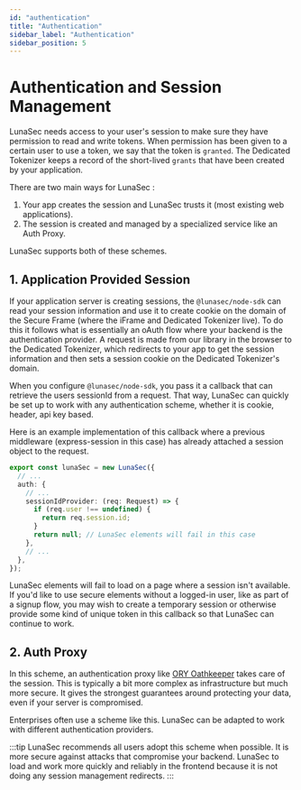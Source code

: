 ```yaml
---
id: "authentication"
title: "Authentication"
sidebar_label: "Authentication"
sidebar_position: 5
---
```


# Authentication and Session Management

LunaSec needs access to your user's session to make sure they have permission to read and write tokens.  When permission has been
given to a certain user to use a token, we say that the token is `granted`.  The Dedicated Tokenizer keeps a record of the short-lived 
`grants` that have been created by your application.

There are two main ways for LunaSec :
1. Your app creates the session and LunaSec trusts it (most existing web applications).
2. The session is created and managed by a specialized service like an Auth Proxy.

LunaSec supports both of these schemes.

## 1. Application Provided Session
If your application server is creating sessions, the `@lunasec/node-sdk` can read your session information and use it to
create cookie on the domain of the Secure Frame (where the iFrame and Dedicated Tokenizer live). To do this it follows what is
essentially an oAuth flow where your backend is the authentication provider. A request is made from our library in the browser to
the Dedicated Tokenizer, 
which redirects to your app to get the session information and then sets a session cookie on the Dedicated Tokenizer's domain.  

When you configure `@lunasec/node-sdk`, you pass it a callback that can retrieve the users sessionId from a request. 
That way, LunaSec can quickly be set up to work with any authentication scheme, whether it is cookie, header, api key based.  

Here is an example implementation of this callback where a previous middleware (express-session in this case) has already attached
a session object to the request.
```typescript
export const lunaSec = new LunaSec({
  // ...
  auth: {
    // ...
    sessionIdProvider: (req: Request) => {
      if (req.user !== undefined) {
        return req.session.id;
      }
      return null; // LunaSec elements will fail in this case
    },
    // ...
  },
});
```
LunaSec elements will fail to load on a page where a session isn't available. If you'd like to use secure elements without a logged-in user,
like as part of a signup flow, you may wish to create a temporary session or otherwise provide
some kind of unique token in this callback so that LunaSec can continue to work. 

## 2. Auth Proxy
In this scheme, an authentication proxy like [ORY Oathkeeper](https://www.ory.sh/oathkeeper/docs/) takes care of the session.
This is typically a bit more complex as infrastructure but
much more secure. It gives the strongest guarantees around protecting your data, even if your server is compromised. 

Enterprises often use a scheme like this.  LunaSec can be adapted to work with different authentication providers.

:::tip
LunaSec recommends all users adopt this scheme when possible.  It is more secure against attacks that compromise your backend.  LunaSec to load and work more quickly and reliably in the frontend because it is not doing any session management redirects.
:::